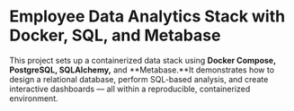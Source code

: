 # Employee Data Analytics Stack with Docker, SQL, and Metabase

This project sets up a containerized data stack using **Docker Compose, PostgreSQL, SQLAlchemy,** and **Metabase.**It demonstrates how to design a relational database, perform SQL-based analysis, and create interactive dashboards — all within a reproducible, containerized environment.

